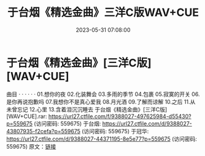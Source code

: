 ﻿---
title: 于台烟《精选金曲》三洋C版WAV+CUE
date: 2023-05-31 07:08:00
categories: WAV车载音乐、镜像
tags: 华语中文
---
# 于台烟《精选金曲》[三洋C版][WAV+CUE]

曲目
· · · · · ·
01.想你的夜
02.化装舞会
03.多雨的季节
04.包裹
05.寂寞的开关
06.是你再说抱歉吗
07.我想你不是真心爱我
08.月光酒
09.了解而谅解
10.之后
11.从未曾忘记
12.心里
13.含着泪沉沉睡去
于台烟《精选金曲》[三洋C版][WAV+CUE].rar: https://url27.ctfile.com/f/9388027-497625984-d55430?p=559675
(访问密码: 559675)
于台烟: https://url27.ctfile.com/d/9388027-43807935-f2cefa?p=559675
(访问密码: 559675)
于冠华: https://url27.ctfile.com/d/9388027-44371195-8e5e77?p=559675
(访问密码: 559675)
原文：[链接](https://blog.sina.com.cn/s/blog_1647c7e760103123z.html)